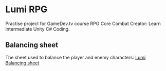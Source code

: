 # Lumi RPG
Practise project for GameDev.tv course RPG Core Combat Creator: Learn Intermediate Unity C# Coding.

## Balancing sheet
The sheet used to balance the player and enemy characters: [Lumi Balancing sheet](https://docs.google.com/spreadsheets/d/1XbHs-ho-ysb7dOO_xVHGT8jfR7gpk9tIH8WVWBeLwOQ/edit?usp=sharing)